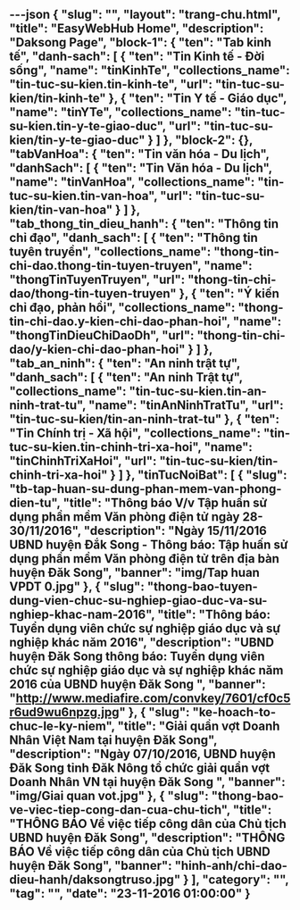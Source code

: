 ---json
{
    "slug": "",
    "layout": "trang-chu.html",
    "title": "EasyWebHub Home",
    "description": "Daksong Page",
    "block-1": {
        "ten": "Tab kinh tế",
        "danh-sach": [
            {
                "ten": "Tin Kinh tế - Đời sống",
                "name": "tinKinhTe",
                "collections_name": "tin-tuc-su-kien.tin-kinh-te",
                "url": "tin-tuc-su-kien/tin-kinh-te"
            },
            {
                "ten": "Tin Y tế - Giáo dục",
                "name": "tinYTe",
                "collections_name": "tin-tuc-su-kien.tin-y-te-giao-duc",
                "url": "tin-tuc-su-kien/tin-y-te-giao-duc"
            }
        ]
    },
    "block-2": {},
    "tabVanHoa": {
        "ten": "Tin văn hóa - Du lịch",
        "danhSach": [
            {
                "ten": "Tin Văn hóa - Du lịch",
                "name": "tinVanHoa",
                "collections_name": "tin-tuc-su-kien.tin-van-hoa",
                "url": "tin-tuc-su-kien/tin-van-hoa"
            }
        ]
    },
    "tab_thong_tin_dieu_hanh": {
        "ten": "Thông tin chỉ đạo",
        "danh_sach": [
            {
                "ten": "Thông tin tuyên truyền",
                "collections_name": "thong-tin-chi-dao.thong-tin-tuyen-truyen",
                "name": "thongTinTuyenTruyen",
                "url": "thong-tin-chi-dao/thong-tin-tuyen-truyen"
            },
            {
                "ten": "Ý kiến chỉ đạo, phản hồi",
                "collections_name": "thong-tin-chi-dao.y-kien-chi-dao-phan-hoi",
                "name": "thongTinDieuChiDaoDh",
                "url": "thong-tin-chi-dao/y-kien-chi-dao-phan-hoi"
            }
        ]
    },
    "tab_an_ninh": {
        "ten": "An ninh trật tự",
        "danh_sach": [
            {
                "ten": "An ninh Trật tự",
                "collections_name": "tin-tuc-su-kien.tin-an-ninh-trat-tu",
                "name": "tinAnNinhTratTu",
                "url": "tin-tuc-su-kien/tin-an-ninh-trat-tu"
            },
            {
                "ten": "Tin Chính trị - Xã hội",
                "collections_name": "tin-tuc-su-kien.tin-chinh-tri-xa-hoi",
                "name": "tinChinhTriXaHoi",
                "url": "tin-tuc-su-kien/tin-chinh-tri-xa-hoi"
            }
        ]
    },
    "tinTucNoiBat": [
        {
            "slug": "tb-tap-huan-su-dung-phan-mem-van-phong-dien-tu",
            "title": "Thông báo V/v Tập huấn sử dụng phần mềm Văn phòng điện tử ngày 28-30/11/2016",
            "description": "Ngày 15/11/2016 UBND huyện Đắk Song - Thông báo: Tập huấn sử dụng phần mềm Văn phòng điện tử trên địa bàn huyện Đăk Song",
            "banner": "img/Tap huan VPDT 0.jpg"
        },
        {
            "slug": "thong-bao-tuyen-dung-vien-chuc-su-nghiep-giao-duc-va-su-nghiep-khac-nam-2016",
            "title": "Thông báo: Tuyển dụng viên chức sự nghiệp giáo dục và sự nghiệp khác năm 2016",
            "description": "UBND huyện Đăk Song thông báo: Tuyển dụng viên chức sự nghiệp giáo dục và sự nghiệp khác năm 2016 của UBND huyện Đăk Song ",
            "banner": "http://www.mediafire.com/convkey/7601/cf0c5r6ud9wu6npzg.jpg"
        },
        {
            "slug": "ke-hoach-to-chuc-le-ky-niem",
            "title": "Giải quần vợt Doanh Nhân Việt Nam tại huyện Đăk Song",
            "description": "Ngày 07/10/2016, UBND huyện Đăk Song tỉnh Đăk Nông tổ chức giải quần vợt Doanh Nhân VN tại huyện Đăk Song ",
            "banner": "img/Giai quan vot.jpg"
        },
        {
            "slug": "thong-bao-ve-viec-tiep-cong-dan-cua-chu-tich",
            "title": "THÔNG BÁO Về việc tiếp công dân của Chủ tịch UBND huyện Đăk Song",
            "description": "THÔNG BÁO Về việc tiếp công dân của Chủ tịch UBND huyện Đăk Song",
            "banner": "hinh-anh/chi-dao-dieu-hanh/daksongtruso.jpg"
        }
    ],
    "category": "",
    "tag": "",
    "date": "23-11-2016 01:00:00"
}
---
